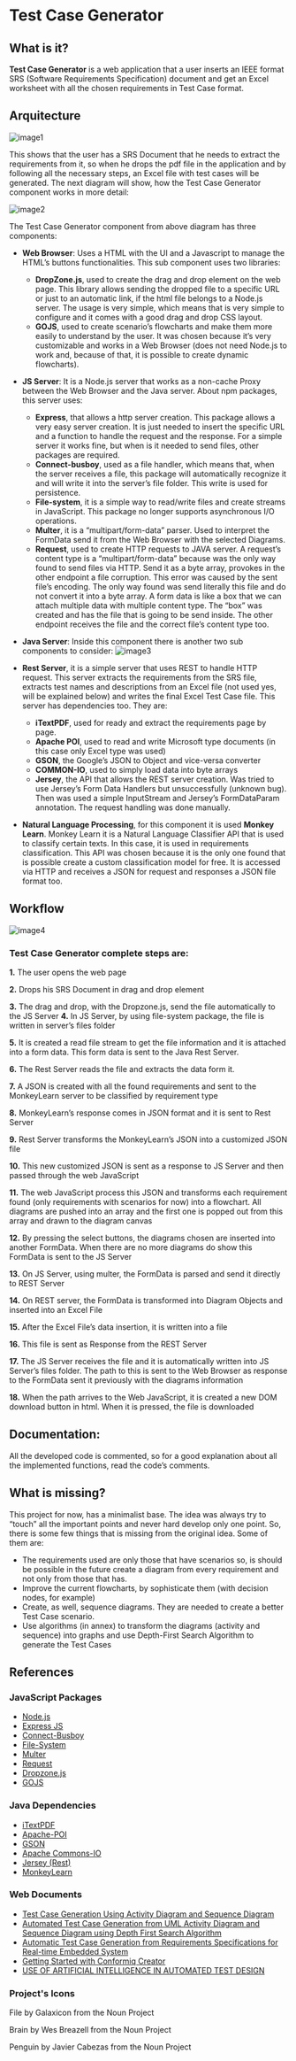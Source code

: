 # Test Case Generator
## What is it?
**Test Case Generator** is a web application that a user inserts an IEEE format SRS (Software Requirements Specification) document and get an Excel worksheet with all the chosen requirements in Test Case format.

## Arquitecture
![image1](https://github.com/pmdfCelfocus/TestCaseGen/blob/master/docs/documentation/images/1.jpg?raw=true)

This shows that the user has a SRS Document that he needs to extract the requirements from it, so when he drops the pdf file in the application and by following all the necessary steps, an Excel file with test cases will be generated. The next diagram will show, how the Test Case Generator component works in more detail:

![image2](https://github.com/pmdfCelfocus/TestCaseGen/blob/master/docs/documentation/images/2.jpg?raw=true)

The Test Case Generator component from above diagram has three components:
-	**Web Browser**: Uses a HTML with the UI and a Javascript to manage the HTML’s buttons functionalities. This sub component uses two libraries: 
    - **DropZone.js**, used to create the drag and drop element on the web page. This library allows sending the dropped file to a specific URL or just to an automatic link, if the html file belongs to a Node.js server. The usage is very simple, which means that is very simple to configure and it comes with a good drag and drop CSS layout.
    - **GOJS**, used to create scenario’s flowcharts and make them more easily to understand by the user. It was chosen because it’s very customizable and works in a Web Browser (does not need Node.js to work and, because of that, it is possible to create dynamic flowcharts).
-	**JS Server**: It is a Node.js server that works as a non-cache Proxy between the Web Browser and the Java server. About npm packages, this server uses: 
    - **Express**, that allows a http server creation. This package allows a very easy server creation. It is just needed to insert the specific URL and a function to handle the request and the response.
For a simple server it works fine, but when is it needed to send files, other packages are required. 
    - **Connect-busboy**, used as a file handler, which means that, when the server receives a file, this package will automatically recognize it and will write it into the server’s file folder. This write is used for persistence.
    - **File-system**, it is a simple way to read/write files and create streams in JavaScript. This package no longer supports asynchronous I/O operations.
    - **Multer**, it is a “multipart/form-data” parser. Used to interpret the FormData send it from the Web Browser with the selected Diagrams.
    - **Request**, used to create HTTP requests to JAVA server. A request’s content type is a “multipart/form-data” because was the only way found to send files via HTTP. Send it as a byte array, provokes in the other endpoint a file corruption. This error was caused by the sent file’s encoding. The only way found was send literally this file and do not convert it into a byte array. A form data is like a box that we can attach multiple data with multiple content type. The “box” was created and has the file that is going to be send inside. The other endpoint receives the file and the correct file’s content type too.
-	**Java Server**: Inside this component there is another two sub components to consider:
![image3](https://github.com/pmdfCelfocus/TestCaseGen/blob/master/docs/documentation/images/3.jpg?raw=true)

- **Rest Server**, it is a simple server that uses REST to handle HTTP request. This server extracts the requirements from the SRS file, extracts test names and descriptions from an Excel file (not used yes, will be explained below) and writes the final Excel Test Case file. 
This server has dependencies too. They are:
    -	**iTextPDF**, used for ready and extract the requirements page by page.
    -	**Apache POI**, used to read and write Microsoft type documents (in this case only Excel type was used)
    -	**GSON**, the Google’s JSON to Object and vice-versa converter
    -	**COMMON-IO**, used to simply load data into byte arrays
    -	**Jersey**, the API that allows the REST server creation. Was tried to use Jersey’s Form Data Handlers but unsuccessfully (unknown bug). Then was used a simple InputStream and Jersey’s FormDataParam annotation. The request handling was done manually.
- **Natural Language Processing**, for this component it is used **Monkey Learn**. Monkey Learn it is a Natural Language Classifier API that is used to classify certain texts. In this case, it is used in requirements classification. This API was chosen because it is the only one found that is possible create a custom classification model for free. It is accessed via HTTP and receives a JSON for request and responses a JSON file format too.
## Workflow
![image4](https://github.com/pmdfCelfocus/TestCaseGen/blob/master/docs/documentation/images/4.jpg?raw=true)

### Test Case Generator complete steps are:

**1.**	The user opens the web page

**2.**	Drops his SRS Document in drag and drop element

**3.**	The drag and drop, with the Dropzone.js, send the file automatically to the JS 
Server
**4.**	In JS Server, by using file-system package, the file is written in server’s files folder

**5.**	It is created a read file stream to get the file information and it is attached into a form data. This form data is sent to the Java Rest Server.

**6.**	The Rest Server reads the file and extracts the data form it.

**7.**	A JSON is created with all the found requirements and sent to the MonkeyLearn server to be classified by requirement type

**8.**	MonkeyLearn’s response comes in JSON format and it is sent to Rest Server

**9.**	Rest Server transforms the MonkeyLearn’s JSON into a customized JSON file

**10.**	This new customized JSON is sent as a response to JS Server and then passed through the web JavaScript

**11.**	The web JavaScript process this JSON and transforms each requirement found (only requirements with scenarios for now) into a flowchart. All diagrams are pushed into an array and the first one is popped out from this array and drawn to the diagram canvas

**12.**	By pressing the select buttons, the diagrams chosen are inserted into another FormData. When there are no more diagrams do show this FormData is sent to the JS Server

**13.**	On JS Server, using multer, the FormData is parsed and send it directly to REST Server

**14.**	On REST server, the FormData is transformed into Diagram Objects and inserted into an Excel File

**15.**	After the Excel File’s data insertion, it is written into a file

**16.**	This file is sent as Response from the REST Server

**17.**	The JS Server receives the file and it is automatically written into JS Server’s files folder. The path to this is sent to the Web Browser as response to the FormData sent it previously with the diagrams information

**18.**	When the path arrives to the Web JavaScript, it is created a new DOM download button in html. When it is pressed, the file is downloaded

## Documentation:
All the developed code is commented, so for a good explanation about all the implemented functions, read the code’s comments.
## What is missing?
This project for now, has a minimalist base. The idea was always try to “touch” all the important points and never hard develop only one point. So, there is some few things that is missing from the original idea. Some of them are:  
- The requirements used are only those that have scenarios so, is should be possible in the future create a diagram from every requirement and not only from those that has.
-	Improve the current flowcharts, by sophisticate them (with decision nodes, for example)
-	Create, as well, sequence diagrams. They are needed to create a better Test Case scenario. 
-	Use algorithms (in annex) to transform the diagrams (activity and sequence) into graphs and use Depth-First Search Algorithm to generate the Test Cases
## References
### JavaScript Packages
* [Node.js](https://nodejs.org/docs/latest-v9.x/api/)
* [Express JS](https://expressjs.com)
* [Connect-Busboy](https://www.npmjs.com/package/connect-busboy)
* [File-System](https://www.npmjs.com/package/file-system)
* [Multer](https://www.npmjs.com/package/multer)
* [Request](https://www.npmjs.com/package/request)
* [Dropzone.js](http://www.dropzonejs.com/#usage)
* [GOJS](https://gojs.net/latest/learn/index.html)

### Java Dependencies
*	[iTextPDF](https://itextsupport.com/apidocs/itext7/latest/)
*	[Apache-POI](https://poi.apache.org/apidocs/index.html)
*	[GSON](https://github.com/google/gson/blob/master/UserGuide.md)
*	[Apache Commons-IO](https://commons.apache.org/proper/commons-io/javadocs/api-2.5/index.html)
*	[Jersey (Rest)](https://jersey.github.io/documentation/latest/index.html)
*	[MonkeyLearn](https://monkeylearn.com/api/v3/#java)
### Web Documents
* [Test Case Generation Using Activity Diagram and Sequence Diagram](https://www.researchgate.net/publication/236148469_Test_Case_Generation_Using_Activity_Diagram_and_Sequence_Diagram)
* [Automated Test Case Generation from UML Activity Diagram and Sequence Diagram using Depth First Search Algorithm](https://www.sciencedirect.com/science/article/pii/S1877050917320732)
* [Automatic Test Case Generation from Requirements Specifications for Real-time Embedded System](http://mbdl.arizona.edu/publications/pdfs/Cunning2004zr.pdf)
* [Getting Started with Conformiq Creator](https://www.conformiq.com/wp-content/uploads/2015/02/Conformiq-Creator-2-Self-Study-Material-1.pdf)
* [USE OF ARTIFICIAL INTELLIGENCE IN AUTOMATED TEST DESIGN](https://www.conformiq.com/wp-content/uploads/2017/10/Conformiq-AI-White-Paper.pdf)

### Project's Icons
   File by Galaxicon from the Noun Project

   Brain by Wes Breazell from the Noun Project

   Penguin by Javier Cabezas from the Noun Project
   
